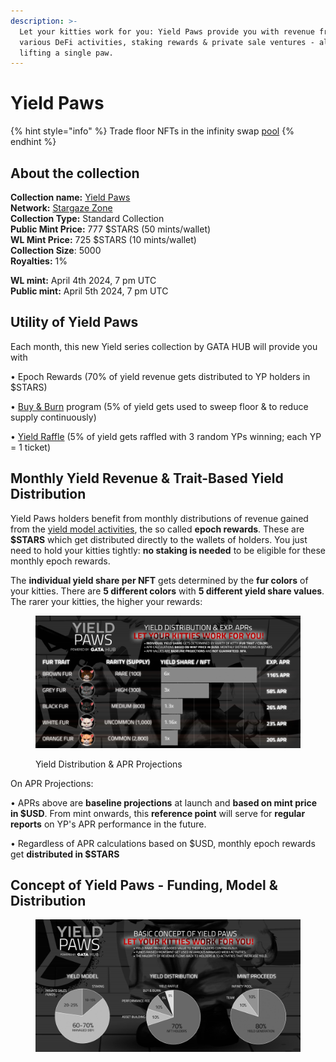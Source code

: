 ```yaml
---
description: >-
  Let your kitties work for you: Yield Paws provide you with revenue from
  various DeFi activities, staking rewards & private sale ventures - all without
  lifting a single paw.
---
```


# Yield Paws

{% hint style="info" %}
Trade floor NFTs in the infinity swap [pool](https://www.stargaze.zone/infinity-swap/pool/stars1qcesxkn4jcfg2fyffwqhpv02ufrg0szsae6ztzn6jjvgclpgsfws7h4vee/overview)
{% endhint %}

## About the collection

**Collection name:** [Yield Paws](https://www.stargaze.zone/l/yieldpaws) \
**Network:** [Stargaze Zone](https://www.stargaze.zone/l/yieldpaws)\
**Collection Type:** Standard Collection \
**Public Mint Price:** 777 $STARS (50 mints/wallet)\
**WL Mint Price:** 725 $STARS (10 mints/wallet)\
**Collection Size**: 5000\
**Royalties:** 1%

**WL mint:** April 4th 2024, 7 pm UTC\
**Public mint:** April 5th 2024, 7 pm UTC

## Utility of Yield Paws

Each month, this new Yield series collection by GATA HUB will provide you with&#x20;

• Epoch Rewards (70% of yield revenue gets distributed to YP holders in $STARS)

• [Buy & Burn](yield-paws-faqs.md#what-is-the-buy-and-burn-program-and-how-does-it-work) program (5% of yield gets used to sweep floor & to reduce supply continuously)&#x20;

• [Yield Raffle](yield-paws-faqs.md#what-is-the-yield-raffle-and-how-does-it-work) (5% of yield gets raffled with 3 random YPs winning; each YP = 1 ticket)

## Monthly Yield Revenue & Trait-Based Yield Distribution&#x20;

Yield Paws holders benefit from monthly distributions of revenue gained from the [yield model activities](./#concept-of-yield-paws-funding-model-and-distribution), the so called **epoch rewards**. These are **$STARS** which get distributed directly to the wallets of holders. You just need to hold your kitties tightly: **no staking is needed** to be eligible for these monthly epoch rewards.

The **individual yield share per NFT** gets determined by the **fur colors** of your kitties. There are **5 different colors** with **5 different yield share values**. The rarer your kitties, the higher your rewards:&#x20;

<figure><img src="../../.gitbook/assets/gata-yp-apr-overview.jpg" alt=""><figcaption><p>Yield Distribution &#x26; APR Projections</p></figcaption></figure>

On APR Projections:

• APRs above are **baseline projections** at launch and **based on mint price in $USD**. From mint onwards, this **reference point** will serve for **regular reports** on YP's APR performance in the future.

• Regardless of APR calculations based on $USD, monthly epoch rewards get **distributed in $STARS**

## Concept of Yield Paws - Funding, Model & Distribution

<figure><img src="../../.gitbook/assets/gata-yp-concept-figures.jpg" alt=""><figcaption></figcaption></figure>
